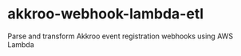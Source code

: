 # akkroo-webhook-lambda-etl
Parse and transform Akkroo event registration webhooks using AWS Lambda
